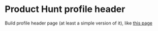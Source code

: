 # Product Hunt profile header

Build profile header page (at least a simple version of it), like [this page](http://stub4ever.github.io/profile_header/)
